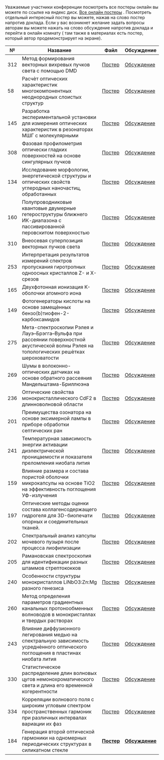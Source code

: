 Уважаемые участники конференции посмотреть все постеры онлайн вы можете по ссылке на яндекс диск. [Все онлайн постеры](https://disk.yandex.ru/d/lJ8xUWdaqvJT8g) . Посмотреть отдельный интересный постер вы можете, нажав на слово постер напротив доклада. Если у вас возникнет желание задать вопросы авторам вы можете нажать на слово обсуждение напротив доклада и перейти в онлайн комнату ( там также в материалах есть постер, который автор продемонстрирует на экране).

| **№** | **Название**                                                                                                                                | **Файл**                                          | **Обсуждение**                                                                    |
| ----- | ------------------------------------------------------------------------------------------------------------------------------------------- | ------------------------------------------------- | --------------------------------------------------------------------------------- |
| 312   | Метод формирования векторных вихревых пучков света с помощью DMD                                                                            | [Постер](https://disk.yandex.ru/i/1pG2-Wc0VtGkxg) | [Обсуждение](https://ivaedu.mephi.ru/#join:tb3090d13-8447-49d6-8ddd-34867ee3d140) |
| 58    | Расчѐт оптических характеристик многокомпонентных неоднородных слоистых структур                                                            | [Постер](https://disk.yandex.ru/d/yBnInScJreaizQ) | [Обсуждение](https://ivaedu.mephi.ru/#join:ta6ac7f3c-13fa-4d9d-9a36-e0f47cee467e) |
| 145   | Разработка экспериментальной установки для измерения оптических характеристик в резонаторах МШГ с молекулярными                             | [Постер](https://disk.yandex.ru/i/LEumhByF3LI06Q) | [Обсуждение](https://ivaedu.mephi.ru/#join:td2829219-4670-43c7-9c82-87bb50c650fa) |
| 308   | Фазовая профилометрия оптически гладких поверхностей на основе сингулярных пучков                                                           | [Постер](https://disk.yandex.ru/i/oRZJLEUOVlfdJA) | [Обсуждение](https://ivaedu.mephi.ru/#join:te31a4822-f3f2-462a-a328-d5011b450fe9) |
| 134   | Исследование морфологии, энергетической структуры и оптических свойств углеродных наночастиц, обработанных                                  | [Постер](https://disk.yandex.ru/i/mYQHBEDADg2hjA) | [Обсуждение](https://ivaedu.mephi.ru/#join:t9db5626e-ad54-485e-97cd-de9a2e2959e0) |
| 160   | Полупроводниковые квантовые двумерные гетероструктуры ближнего ИК-диапазона с пассивированной перовскитом поверхностью                      | [Постер](https://disk.yandex.ru/i/95KE55oy493HAg) | [Обсуждение](https://ivaedu.mephi.ru/#join:t97940d82-9f15-4618-af24-9858a36eddc1) |
| 310   | Внеосевая суперпозиция векторных пучков света                                                                                               | [Постер](https://disk.yandex.ru/i/wpzTLiY35918xw) | [Обсуждение](https://ivaedu.mephi.ru/#join:te205a2b3-8adb-4f4c-8ad6-cfcb8410b4d2) |
| 253   | Интерпретация результатов измерений спектров пропускания гиротропных одноосных кристаллов Z- и X-срезов                                     | [Постер](https://disk.yandex.ru/d/HaQZH4fravAohw) | [Обсуждение](https://ivaedu.mephi.ru/#join:t779febdb-c56c-458d-a91e-c354fafa6041) |
| 165   | Двухфотонная ионизация K-оболочки атомного иона                                                                                             | [Постер](https://disk.yandex.ru/i/QFx--TSXBXMvtQ) | [Обсуждение](https://ivaedu.mephi.ru/#join:t4c8a0d91-4f57-4b69-aa46-188b7249c198) |
| 149   | Фотогенераторы кислоты на основе замещѐнных бензо(b)тиофен-2-карбоксамидов                                                                  | [Постер](https://disk.yandex.ru/d/ljMGUQl8-PgrRA) | [Обсуждение](https://ivaedu.mephi.ru/#join:ta6de1510-773f-4bfe-979a-637c469763d2) |
| 275   | Мета-спектроскопии Рэлея и Лауэ–Брэгга–Вульфа при рассеянии поверхностной акустической волны Рэлея на топологических решѐтках шероховатости | [Постер](https://disk.yandex.ru/d/eHQ2udAkXFt9zA) | [Обсуждение](https://ivaedu.mephi.ru/#join:t1ad352f8-2ce9-42a3-811e-297e4c66dbca) |
| 269   | Шумы в волоконно-оптических датчиках на основе обратного рассеяния Мандельштама-Бриллюэна                                                   | [Постер](https://disk.yandex.ru/i/ywUfN0m3qlWnCA) | [Обсуждение](https://ivaedu.mephi.ru/#join:t3452d214-4c53-429b-bca8-fdd0b1259b46) |
| 236   | Оптические свойства монокристаллического CdF2 в длинноволновой области                                                                      | [Постер](https://disk.yandex.ru/i/0A-9MFo489agcQ) | [Обсуждение](https://ivaedu.mephi.ru/#join:tbb606843-354d-455e-b043-93d688df46f8) |
| 201   | Преимущества oзонатора на основе эксимерной лампы в приборе обработки септических ран                                                       | [Постер](https://disk.yandex.ru/i/rPKEj8eH5dbUAQ) | [Обсуждение](https://ivaedu.mephi.ru/#join:t3f72acdf-201d-4fa9-ac17-e3adf0c71091) |
| 241   | Температурная зависимость энергии активации диэлектрической проницаемости и показателя преломления ниобата лития                            | [Постер](https://disk.yandex.ru/i/gzv37gAVlPbS1Q) | [Обсуждение](https://ivaedu.mephi.ru/#join:tf2d7c0c2-3043-4810-b0f4-f6ebd5e37820) |
| 159   | Влияние размера и состава пористой оболочки микрокапсулы на основе TiO2 на эффективность поглощения УФ-излучения                            | [Постер](https://disk.yandex.ru/i/wIB3-cauCJzgSg) | [Обсуждение](Обсуждение)                                                          |
| 197   | Оптические методы оценки состава коллагенсодержащего гидрогеля для 3D-биопечати опорных и соединительных тканей.                            | [Постер](https://disk.yandex.ru/i/ygmibdjd256yXA) | [Обсуждение](https://ivaedu.mephi.ru/#join:tdc83487b-be51-4d51-bbe4-5610a61d416e) |
| 202   | Спектральный анализ капсулы мочевого пузыря после процесса лиофилизации                                                                     | [Постер](https://disk.yandex.ru/i/7ai-ky3UrmqJCw) | [Обсуждение](https://ivaedu.mephi.ru/#join:tb99b08a6-f8e6-4822-9153-407dbcc0188a) |
| 205   | Рамановская спектроскопия для идентификации разных штаммов стрептококков                                                                    | [Постер](https://disk.yandex.ru/i/xTgvDOJQgcUMSg) | [Обсуждение](https://ivaedu.mephi.ru/#join:t4f38e8d6-8e3b-4917-8437-5c5bda4a8cac) |
| 240   | Особенности структуры монокристаллов LiNbO3:Zn:Mg разного генезиса                                                                          | [Постер](https://disk.yandex.ru/i/3vLfjJSdaEmtmw) | [Обсуждение](https://ivaedu.mephi.ru/#join:t2d2251e4-0b5e-44f2-844c-e87f1746cc47) |
| 260   | Метод определения параметров градиентных канальных протонообменных волноводов в монокристаллах и твердых растворах                          | [Постер](https://disk.yandex.ru/i/SW5dQU17sAngTA) | [Обсуждение](https://ivaedu.mephi.ru/#join:tfd881a21-9755-4c70-b76a-77832202a014) |
| 243   | Влияние диффузионного легирования медью на спектральную зависимость усреднѐнного оптического поглощения в пластинах ниобата лития           | [Постер](https://disk.yandex.ru/i/jvbNp62WC_9jnQ) | [Обсуждение](https://ivaedu.mephi.ru/#join:tb8a87b63-90a2-4425-b7c9-0ff35eeff565) |
| 330   | Статистическое распределение длин волновых цугов немонохроматического света и длина его временной когерентности                             | [Постер](https://disk.yandex.ru/i/mB8qpuXAr1eH4w) | [Обсуждение](https://ivaedu.mephi.ru/#join:td15087f2-d795-4b24-bcb7-bc82025d49b0) |
| 334   | Корреляции волнового поля с широким угловым спектром пространственных гармоник при различных интервалах вариации их фаз                     | [Постер](https://disk.yandex.ru/i/VXki6KJ_7GFl0A) | [Обсуждение](https://ivaedu.mephi.ru/#join:t40dcceac-df4d-41e2-8b29-5cbadc8789af)  |
| 184   | Генерация второй оптической гармоники на одномерных периодических структурах в силикатном стекле                                            | **[Постер](https://disk.yandex.ru/i/Kj8KzxRewuvkpg)** | **[Обсуждение](https://ivaedu.mephi.ru/#join:tabeb65ff-ea3e-4368-b003-09cd0acf362f)** |
